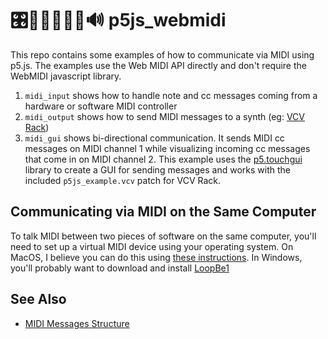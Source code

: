 # 🎛️🎹👨🏽‍💻📲🔊 p5js_webmidi

This repo contains some examples of how to communicate via MIDI using p5.js. The examples use the Web MIDI API directly and don't require the WebMIDI javascript library.

1. `midi_input` shows how to handle note and cc messages coming from a hardware or software MIDI controller
2. `midi_output` shows how to send MIDI messages to a synth (eg: [VCV Rack](https://vcvrack.com/))
3. `midi_gui` shows bi-directional communication. It sends MIDI cc messages on MIDI channel 1 while visualizing incoming cc messages that come in on MIDI channel 2. This example uses the [p5.touchgui](https://github.com/L05/p5.touchgui) library to create a GUI for sending messages and works with the included `p5js_example.vcv` patch for VCV Rack.

## Communicating via MIDI on the Same Computer

To talk MIDI between two pieces of software on the same computer, you'll need to set up a virtual MIDI device using your operating system. On MacOS, I believe you can do this using [these instructions](https://help.ableton.com/hc/en-us/articles/209774225-Setting-up-a-virtual-MIDI-bus#Mac). In Windows, you'll probably want to download and install [LoopBe1](https://www.nerds.de/en/loopbe1.html)

## See Also

* [MIDI Messages Structure](https://fmslogo.sourceforge.io/manual/midi-table.html)


